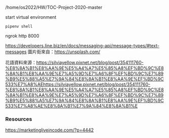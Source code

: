 /home/os2022/HW/TOC-Project-2020-master

start virtual environment
```
pipenv shell
```
ngrok http 8000

https://developers.line.biz/en/docs/messaging-api/message-types/#text-messages
圖片街來自：https://unsplash.com/

花語資料來源：https://silviayellow.pixnet.net/blog/post/354111760-%E8%8A%B1%E8%AA%9E%E5%A4%A7%E5%85%A8%EF%BD%9C%E8%8A%B1%E8%AA%9E%E7%A5%9D%E7%A6%8F%EF%BD%9C%E7%89%B9%E5%88%A5%E7%9A%84%E8%8A%B1%E8%AA%9E%EF%BD%9C533%E7%A8%AEhttps://silviayellow.pixnet.net/blog/post/354111760-%E8%8A%B1%E8%AA%9E%E5%A4%A7%E5%85%A8%EF%BD%9C%E8%8A%B1%E8%AA%9E%E7%A5%9D%E7%A6%8F%EF%BD%9C%E7%89%B9%E5%88%A5%E7%9A%84%E8%8A%B1%E8%AA%9E%EF%BD%9C533%E7%A8%AE%E8%8A%B1%E7%9A%84%E8%8A%B1%E

### Resources
https://marketingliveincode.com/?p=4442